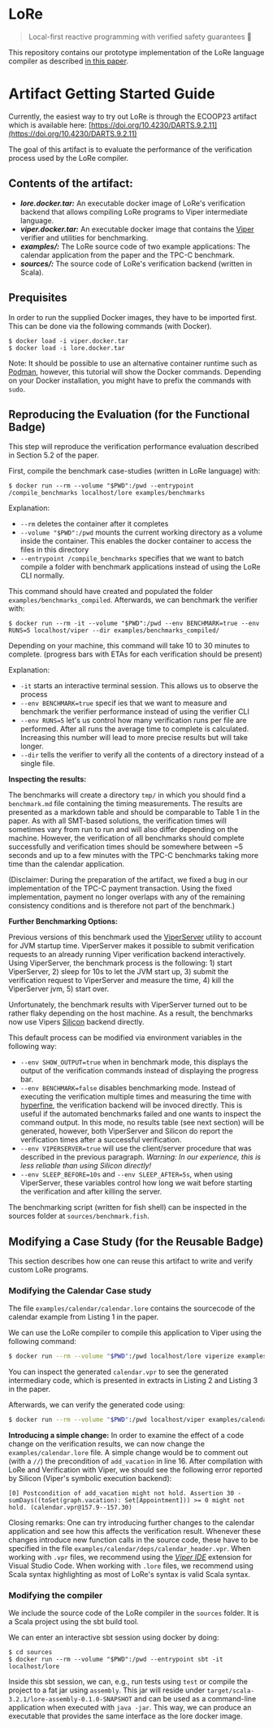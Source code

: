 # LoRe
> Local-first reactive programming with verified safety guarantees 🌈

This repository contains our prototype implementation of the LoRe language compiler as described [in this paper](https://doi.org/10.4230/LIPIcs.ECOOP.2023.12).


# Artifact Getting Started Guide

Currently, the easiest way to try out LoRe is through the ECOOP23 artifact which is available here: [https://doi.org/10.4230/DARTS.9.2.11](https://doi.org/10.4230/DARTS.9.2.11)

The goal of this artifact is to evaluate the performance of the verification process used by the LoRe compiler.

## Contents of the artifact:

- ***lore.docker.tar:*** An executable docker image of LoRe's verification backend that allows compiling LoRe programs to Viper intermediate language.
- ***viper.docker.tar:*** An executable docker image that contains the [Viper](https://www.pm.inf.ethz.ch/research/viper.html) verifier and utilities for benchmarking.
- ***examples/:*** The LoRe source code of two example applications: The calendar application from the paper and the TPC-C benchmark.
- ***sources/:*** The source code of LoRe's verification backend (written in Scala).

## Prequisites
In order to run the supplied Docker images, they have to be imported first. This can be done via the following commands (with Docker).

```shell
$ docker load -i viper.docker.tar
$ docker load -i lore.docker.tar
```

Note: It should be possible to use an alternative container runtime such as [Podman](https://podman.io), however, this tutorial will show the Docker commands. Depending on your Docker installation, you might have to prefix the commands with `sudo`.

## Reproducing the Evaluation (for the Functional Badge)

This step will reproduce the verification performance evaluation described in Section 5.2 of the paper.

First, compile the benchmark case-studies (written in LoRe language) with:

```shell
$ docker run --rm --volume "$PWD":/pwd --entrypoint /compile_benchmarks localhost/lore examples/benchmarks
```

Explanation:
- `--rm` deletes the container after it completes
- `--volume "$PWD":/pwd` mounts the current working directory as a volume inside the container. This enables the docker container to access the files in this directory
- `--entrypoint /compile_benchmarks` specifies that we want to batch compile a folder with benchmark applications instead of using the LoRe CLI normally.

This command should have created and populated the folder `examples/benchmarks_compiled`.
Afterwards, we can benchmark the verifier with:

```shell
$ docker run --rm -it --volume "$PWD":/pwd --env BENCHMARK=true --env RUNS=5 localhost/viper --dir examples/benchmarks_compiled/
```

Depending on your machine, this command will take 10 to 30 minutes to complete. (progress bars with ETAs for each verification should be present)

Explanation:
- `-it` starts an interactive terminal session. This allows us to observe the process
- `--env BENCHMARK=true` specif
ies that we want to measure and benchmark the verifier performance instead of using the verifier CLI
- `--env RUNS=5` let's us control how many verification runs per file are performed. After all runs the average time to complete is calculated. Increasing this number will lead to more precise results but will take longer.
- `--dir` tells the verifier to verify all the contents of a directory instead of a single file.


**Inspecting the results:**

The benchmarks will create a directory `tmp/` in which you should find a `benchmark.md` file containing the timing measurements. The results are presented as a markdown table and should be comparable to Table 1 in the paper.
As with all SMT-based solutions, the verification times will sometimes vary from run to run and will also differ depending on the machine. However, the verification of all benchmarks should complete successfully and verification times should be somewhere between ~5 seconds and up to a few minutes with the TPC-C benchmarks taking more time than the calendar application.

(Disclaimer: During the preparation of the artifact, we fixed a bug in our implementation of the TPC-C payment transaction. Using the fixed implementation, payment no longer overlaps with any of the remaining consistency conditions and is therefore not part of the benchmark.)


**Further Benchmarking Options:**

Previous versions of this benchmark used the [ViperServer](https://github.com/viperproject/viperserver) utility to account for JVM startup time. ViperServer makes it possible to submit verification requests to an already running Viper verification backend interactively. Using ViperServer, the benchmark process is the following: 1) start ViperServer, 2) sleep for 10s to let the JVM start up, 3) submit the verification request to ViperServer and measure the time, 4) kill the ViperServer jvm, 5) start over.

Unfortunately, the benchmark results with ViperServer turned out to be rather flaky depending on the host machine. As a result, the benchmarks now use Vipers [Silicon](https://github.com/viperproject/silicon) backend directly.

This default process can be modified via environment variables in the following way:

- `--env SHOW_OUTPUT=true` when in benchmark mode, this displays the output of the verification commands instead of displaying the progress bar.
- `--env BENCHMARK=false` disables benchmarking mode. Instead of executing the verification multiple times and measuring the time with [hyperfine](https://github.com/sharkdp/hyperfine), the verification backend will be invoced directly. This is useful if the automated benchmarks failed and one wants to inspect the command output. In this mode, no results table (see next section) will be generated, however, both ViperServer and Silicon do report the verification times after a successful verification.
- `--env VIPERSERVER=true` will use the client/server procedure that was described in the previous paragraph. *Warning: In our experience, this is less reliable than using Silicon directly!*
- `--env SLEEP_BEFORE=10s` and `--env SLEEP_AFTER=5s`, when using ViperServer, these variables control how long we wait before starting the verification and after killing the server.

The benchmarking script (written for fish shell) can be inspected in the sources folder at `sources/benchmark.fish`.

## Modifying a Case Study (for the Reusable Badge)

This section describes how one can reuse this artifact to write and verify custom LoRe programs.

### Modifying the Calendar Case study

The file `examples/calendar/calendar.lore` contains the sourcecode of the calendar example from Listing 1 in the paper.

We can use the LoRe compiler to compile this application to Viper using the following command:

```sh
$ docker run --rm --volume "$PWD":/pwd localhost/lore viperize examples/calendar/calendar.lore -o examples/calendar/calendar.vpr
```

You can inspect the generated `calendar.vpr` to see the generated intermediary code, which is presented in extracts in Listing 2 and Listing 3 in the paper.

Afterwards, we can verify the generated code using:

```sh
$ docker run --rm --volume "$PWD":/pwd localhost/viper examples/calendar/calendar.vpr
```

**Introducing a simple change:**
In order to examine the effect of a code change on the verification results, we can now change the `examples/calendar.lore` file.
A simple change would be to comment out (with a `//`) the precondition of `add_vacation` in line 16.
After compilation with LoRe and Verification with Viper, we should see the following error reported by Silicon (Viper's symbolic execution backend):

```
[0] Postcondition of add_vacation might not hold. Assertion 30 - sumDays((toSet(graph.vacation): Set[Appointment])) >= 0 might not hold. (calendar.vpr@157.9--157.30)
```

Closing remarks:
One can try introducing further changes to the calendar application and see how this affects the verification result.
Whenever these changes introduce new function calls in the source code, these have to be specified in the file `examples/calendar/deps/calendar_header.vpr`.
When working with `.vpr` files, we recommend using the *[Viper IDE](https://www.pm.inf.ethz.ch/research/viper/downloads.html)* extension for Visual Studio Code.
When working with `.lore` files, we recommend using Scala syntax highlighting as most of LoRe's syntax is valid Scala syntax.

### Modifying the compiler

We include the source code of the LoRe compiler in the `sources` folder. It is a Scala project using the sbt build tool.

We can enter an interactive sbt session using docker by doing:
```shell
$ cd sources
$ docker run --rm --volume "$PWD":/pwd --entrypoint sbt -it localhost/lore
```

Inside this sbt session, we can, e.g., run tests using `test` or compile the project to a fat jar using `assembly`.
This jar will reside under `target/scala-3.2.1/lore-assembly-0.1.0-SNAPSHOT` and can be used as a command-line application when executed with `java -jar`.
This way, we can produce an executable that provides the same interface as the lore docker image.